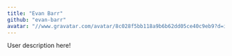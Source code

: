 ```yaml
---
title: "Evan Barr"
github: "evan-barr"
avatar: "//www.gravatar.com/avatar/8c028f5bb118a9b6b62dd05ce40c9eb9?d=identicon"
---
```


User description here!
